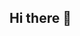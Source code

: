 ## Hi there 👋

<!--
I like using generative models to extract information in Bayesian inference problems on fundamental physics in cosmology.

I'm interested in generative models...
* [Score-based diffusion models](https://github.com/homerjed/sgm)
* [Variational Diffusion models (VDMs)](https://github.com/homerjed/vdm)
* [Variational Diffusion Autoencoder (VDAE)](https://github.com/homerjed/vdae)

...transformer models & geometric deep learning in general
* [Set Transformer](https://github.com/homerjed/set_transformer)
* [Compact Convolutional Transformers](https://github.com/schmrlng/cct)
* [Vision transformers](https://github.com/homerjed/simple_vision_transformer)

...and statistical problems in general
* [Frequentist-matching priors](https://github.com/homerjed/frequentist_matching_priors)
* [Hierarchical Bayesian Neural Networks (HBNNs)](https://github.com/homerjed/hbnn)
-->
